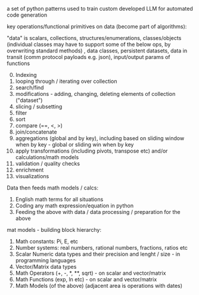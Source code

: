 a set of python patterns used to train custom developed LLM for automated code generation

key operations/functional primitives on data (become part of algorithms):

"data" is scalars, collections, structures/enumerations, classes/objects (individual classes may have to support some of the below ops, by overwriting standard methods)
 , data classes, persistent datasets, data in transit (comm protocol payloads e.g. json), input/output params of functions

0. Indexing
1. looping through / iterating over collection
1. search/find
2. modifications - adding, changing, deleting elements of collection ("dataset")
2. slicing / subsetting
3. filter
4. sort
5. compare (==, <, >)
6. join/concatenate
7. aggregations (global and by key), including based on sliding window when by key - global or sliding win when by key
8. apply transformations (including pivots, transpose etc) and/or calculations/math models
9. validation / quality checks
10. enrichment
11. visualizations

Data then feeds math models / calcs:

1. English math terms for all situations
2. Coding any math expression/equation in python
3. Feeding the above with data / data processing / preparation for the above

 mat models - building block hierarchy:
 1. Math constants: Pi, E, etc
 2. Number systems: real numbers, rational numbers, fractions, ratios etc
 3. Scalar Numeric data types and their precision and lenght / size - in programming languages
 4. Vector/Matrix data types
 5. Math Operators (+, -, *, **, sqrt) - on scalar and vector/matrix
 6. Math Functions (exp, ln etc) - on scalar and vector/matrix
 7. Math Models (of the above)
(adjacent area is operations with dates)